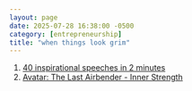 ```yaml
---
layout: page
date: 2025-07-28 16:38:00 -0500
category: [entrepreneurship]
title: "when things look grim"
---
```

1. [40 inspirational speeches in 2 minutes](https://www.youtube.com/watch?v=d6wRkzCW5qI)
2. [Avatar: The Last Airbender - Inner Strength](https://www.youtube.com/watch?v=88mME2JINgs)
